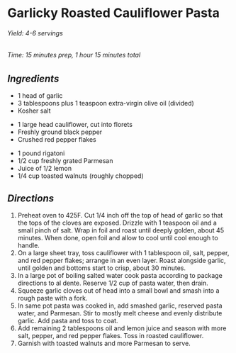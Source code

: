 # Garlicky Roasted Cauliflower Pasta

######  Yield: 4-6 servings
######  Time:  15 minutes prep, 1 hour 15 minutes total

##  *Ingredients*
- 1 head of garlic
- 3 tablespoons plus 1 teaspoon extra-virgin olive oil (divided)    
- Kosher salt
<!--  -->
- 1 large head cauliflower, cut into florets    
- Freshly ground black pepper    
- Crushed red pepper flakes
<!--  -->
- 1 pound rigatoni
- 1/2 cup freshly grated Parmesan   
- Juice of 1/2 lemon
- 1/4 cup toasted walnuts (roughly chopped)

##  *Directions*
1. Preheat oven to 425F. Cut 1/4 inch off the top of head of garlic so that the tops of the cloves are exposed. Drizzle with 1 teaspoon oil and a small pinch of salt. Wrap in foil and roast until deeply golden, about 45 minutes. When done, open foil and allow to cool until cool enough to handle. 
2. On a large sheet tray, toss cauliflower with 1 tablespoon oil, salt, pepper, and red pepper flakes; arrange in an even layer. Roast alongside garlic, until golden and bottoms start to crisp, about 30 minutes. 
3. In a large pot of boiling salted water cook pasta according to package directions to al dente. Reserve 1/2 cup of pasta water, then drain. 
4. Squeeze garlic cloves out of head into a small bowl and smash into a rough paste with a fork. 
5. In same pot pasta was cooked in, add smashed garlic, reserved pasta water, and Parmesan. Stir to mostly melt cheese and evenly distribute garlic. Add pasta and toss to coat. 
6. Add remaining 2 tablespoons oil and lemon juice and season with more salt, pepper, and red pepper flakes. Toss in roasted cauliflower. 
7. Garnish with toasted walnuts and more Parmesan to serve. 